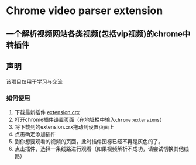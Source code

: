 # Chrome video parser extension

一个解析视频网站各类视频(包括vip视频)的chrome中转插件
---

## 声明

该项目仅用于学习与交流

### 如何使用

1. 下载最新插件 [extension.crx](#)
2. 打开chrome插件设置[页面](chrome:extensions)（在地址栏中输入`chrome:extensions`）
3. 将下载到的extension.crx拖动到设置页面上
4. 点击确定添加插件
5. 到你想要观看的视频的页面，此时插件图标已经不再是灰色的了。
6. 点击插件，选择一条线路进行观看（如果视频解析不成功，请尝试切换其他线路）